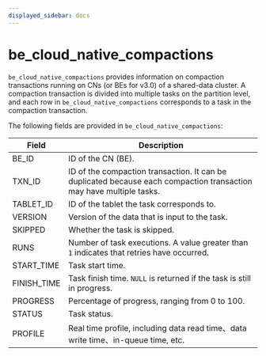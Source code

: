 ```yaml
---
displayed_sidebar: docs
---
```


# be_cloud_native_compactions

`be_cloud_native_compactions` provides information on compaction transactions running on CNs (or BEs for v3.0) of a shared-data cluster. A compaction transaction is divided into multiple tasks on the partition level, and each row in `be_cloud_native_compactions` corresponds to a task in the compaction transaction.

The following fields are provided in `be_cloud_native_compactions`:

| **Field**   | **Description**                                              |
| ----------- | ------------------------------------------------------------ |
| BE_ID       | ID of the CN (BE).                                           |
| TXN_ID      | ID of the compaction transaction. It can be duplicated because each compaction transaction may have multiple tasks. |
| TABLET_ID   | ID of the tablet the task corresponds to.                    |
| VERSION     | Version of the data that is input to the task.               |
| SKIPPED     | Whether the task is skipped.                                 |
| RUNS        | Number of task executions. A value greater than `1` indicates that retries have occurred. |
| START_TIME  | Task start time.                                             |
| FINISH_TIME | Task finish time. `NULL` is returned if the task is still in progress. |
| PROGRESS    | Percentage of progress, ranging from 0 to 100.               |
| STATUS      | Task status.                                                 |
| PROFILE     | Real time profile, including data read time、data write time、in-queue time, etc. |
